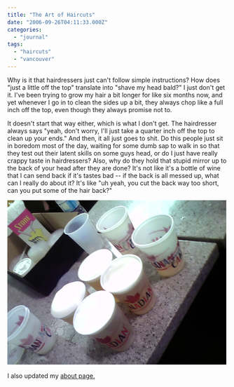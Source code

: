 ```yaml
---
title: "The Art of Haircuts"
date: "2006-09-26T04:11:33.000Z"
categories: 
  - "journal"
tags: 
  - "haircuts"
  - "vancouver"
---
```


Why is it that hairdressers just can't follow simple instructions? How does "just a little off the top" translate into "shave my head bald?" I just don't get it. I've been trying to grow my hair a bit longer for like six months now, and yet whenever I go in to clean the sides up a bit, they always chop like a full inch off the top, even though they always promise not to.

It doesn't start that way either, which is what I don't get. The hairdresser always says "yeah, don't worry, I'll just take a quarter inch off the top to clean up your ends." And then, it all just goes to shit. Do this people just sit in boredom most of the day, waiting for some dumb sap to walk in so that they test out their latent skills on some guys head, or do I just have really crappy taste in hairdressers? Also, why do they hold that stupid mirror up to the back of your head after they are done? It's not like it's a bottle of wine that I can send back if it's tastes bad -- if the back is all messed up, what can I really do about it? It's like "uh yeah, you cut the back way too short, can you put some of the hair back?"

[![Beers](images/252161013_b98824a5bf.jpg)](http://www.flickr.com/photos/duanestorey/252161013/)

I also updated my [about page.](http://www.migratorynerd.com/index.php/about/)
